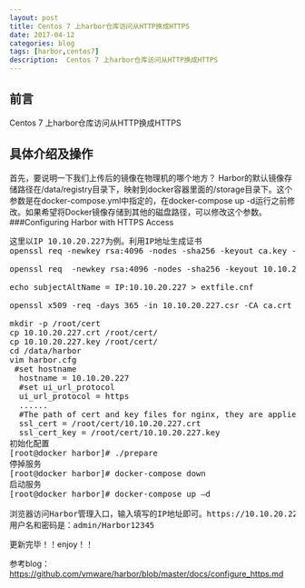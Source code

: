 ```yaml
---
layout: post
title: Centos 7 上harbor仓库访问从HTTP换成HTTPS
date: 2017-04-12
categories: blog
tags: [harbor,centos7]
description:  Centos 7 上harbor仓库访问从HTTP换成HTTPS
---
```



## 前言

Centos 7 上harbor仓库访问从HTTP换成HTTPS

## 具体介绍及操作
首先，要说明一下我们上传后的镜像在物理机的哪个地方？
Harbor的默认镜像存储路径在/data/registry目录下，映射到docker容器里面的/storage目录下。这个参数是在docker-compose.yml中指定的，在docker-compose up -d运行之前修改。如果希望将Docker镜像存储到其他的磁盘路径，可以修改这个参数。
###Configuring Harbor with HTTPS Access
<pre>
这里以IP 10.10.20.227为例。利用IP地址生成证书
openssl req -newkey rsa:4096 -nodes -sha256 -keyout ca.key -x509 -days 365 -out ca.crt

openssl req  -newkey rsa:4096 -nodes -sha256 -keyout 10.10.20.227.key -out 10.10.20.227.csr

echo subjectAltName = IP:10.10.20.227 > extfile.cnf

openssl x509 -req -days 365 -in 10.10.20.227.csr -CA ca.crt -CAkey ca.key -CAcreateserial -extfile extfile.cnf -out 10.10.20.227.crt

mkdir -p /root/cert
cp 10.10.20.227.crt /root/cert/
cp 10.10.20.227.key /root/cert/
cd /data/harbor
vim harbor.cfg
 #set hostname
  hostname = 10.10.20.227
  #set ui_url_protocol
  ui_url_protocol = https
  ......
  #The path of cert and key files for nginx, they are applied only the protocol is set to https 
  ssl_cert = /root/cert/10.10.20.227.crt
  ssl_cert_key = /root/cert/10.10.20.227.key
初始化配置
[root@docker harbor]# ./prepare
停掉服务
[root@docker harbor]# docker-compose down  
启动服务
[root@docker harbor]# docker-compose up –d

浏览器访问Harbor管理入口，输入填写的IP地址即可。https://10.10.20.227/
用户名和密码是：admin/Harbor12345
</pre>

更新完毕！！enjoy！！

参考blog：https://github.com/vmware/harbor/blob/master/docs/configure_https.md
